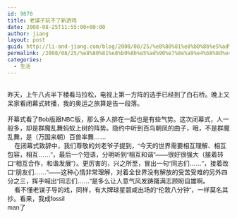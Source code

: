 ```yaml
---
id: 9870
title: 老谋子玩不了新游戏
date: 2008-08-25T11:55:00+00:00
author: jiang
layout: post
guid: http://li-and-jiang.com/blog/2008/08/25/%e8%80%81%e8%b0%8b%e5%ad%90%e7%8e%a9%e4%b8%8d%e4%ba%86%e6%96%b0%e6%b8%b8%e6%88%8f/
permalink: /2008/08/25/%e8%80%81%e8%b0%8b%e5%ad%90%e7%8e%a9%e4%b8%8d%e4%ba%86%e6%96%b0%e6%b8%b8%e6%88%8f/
categories:
  - 生活
---
```

<div>
  <font face="Arial"><span>       <br /> </span>昨天，上午八点半下楼看马拉松，电视上第一方阵的选手已经到了白石桥。晚上又呆家看闭幕式转播，我的奥运之旅算是告一段落。</font>
</div>

<div>
  <span><font face="Arial">       <br /> 开幕式看了Bob版跟NBC版，那么多人排在一起也是有些气势。这次闭幕式，人一般多，却是群魔乱舞蚂蚁上树的阵势。隐约中听到百鸟朝凤的曲子，哦，不是群魔乱舞，是（万国来朝）百兽率舞……</font></span>
</div>

<div>
  <span>    <font face="Arial">在闭幕式致辞中，我们尊敬的刘老爷子提到，“今天的世界需要相互理解、相互包容，相互……”，最后一个短语，分明听到“相互和谐”——很好很强大（接着转口“相互合作，和谐发展”）。更厉害的，兴之所至，冒出一句“同志们……”，接着改口“朋友们……”——这种心情非常理解，对着全世界没有解放的受苦受难的另外四分之三，挥手喊出“同志们……”是多么让人意气风发踌躇满志顾盼自雄啊。</font></span>
</div>

<div>
  <span>    <font face="Arial">看不懂老谋子导的戏，同样，有大牌球星碧咸出场的“伦敦八分钟”，一样莫名其抄。看来，我成fossil<br /> man了</font></span><span> <br /> </span>
</div>